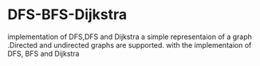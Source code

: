 # DFS-BFS-Dijkstra
implementation of DFS,DFS and Dijkstra
a simple representaion of a graph .Directed and undirected graphs are supported.
with the implementaion of DFS, BFS and Dijkstra 
